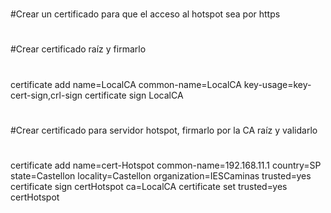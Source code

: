 #
#Crear un certificado para que el acceso al hotspot sea por https
#
#
#Crear certificado raíz y firmarlo
#
certificate add name=LocalCA common-name=LocalCA key-usage=key-cert-sign,crl-sign
certificate sign LocalCA

#
#Crear certificado para servidor hotspot, firmarlo por la CA raíz y validarlo
#
certificate add name=cert-Hotspot common-name=192.168.11.1 country=SP state=Castellon locality=Castellon organization=IESCaminas trusted=yes
certificate sign certHotspot ca=LocalCA 
certificate set trusted=yes certHotspot
